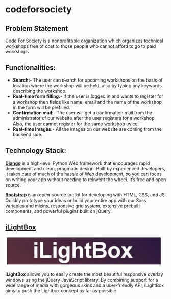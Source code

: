 # codeforsociety
## Problem Statement
Code For Society is a nonprofitable organization which organizes technical workshops free of cost to those people who cannot afford to go to paid workshops

## Functionalities:
- **Search:**- The user can search for upcoming workshops on the basis of location where the workshop will be held, also by typing any keywords describing the workshop.
- **Real-time form filling:**- If the user is logged in and wants to register for a workshop then fields like name, email and the name of the workshop in the form will be prefilled.
- **Confirmation mail:**- The user will get a confirmation mail from the administrator of our website after the user registers for a workshop. Also, the user cannot register for the same workshop twice.
- **Real-time images:**- All the images on our website are coming from the backend side.

## Technology Stack:

[**Django**](https://docs.djangoproject.com/en/3.0/)
is a high-level Python Web framework that encourages rapid development and clean, pragmatic design. Built by experienced developers, it takes care of much of the hassle of Web development, so you can focus on writing your app without needing to reinvent the wheel. It’s free and open source.


[**Bootstrap**](https://getbootstrap.com/docs/4.1/getting-started/introduction/)
is an open-source toolkit for developing with HTML, CSS, and JS. Quickly prototype your ideas or build your entire app with our Sass variables and mixins, responsive grid system, extensive prebuilt components, and powerful plugins built on jQuery.

## [**iLightBox**](http://www.ilightbox.net/)

![lightbox_logo](https://github.com/TinaChandwani/codeforsociety/blob/master/lightbox_logo.JPG)

**iLightBox** allows you to easily create the most beautiful responsive overlay windows using the jQuery JavaScript library.
By combining support for a wide range of media with gorgeous skins and a user-friendly API, iLightBox aims to push the Lightbox concept as far as possible.



